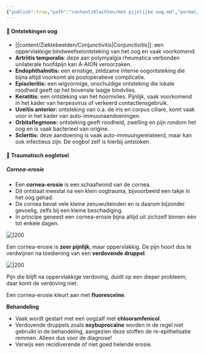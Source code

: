 ```yaml
---
{"publish":true,"path":"content/Klachten/Het pijnlijke oog.md","permalink":"/content/klachten/het-pijnlijke-oog/","title":"Het pijnlijke oog","tags":["Oogheelkunde","Klacht"]}
---
```




#### 🦠 Ontstekingen oog

- [[content/Ziektebeelden/Conjunctivitis\|Conjunctivitis]]: een oppervlakkige bindweefselontsteking van het oog en vaak voorkomend.
- **Artriitis temporalis**: deze aan polymyalgia rheumatica verbonden unilaterale hoofdpijn kan A-AION veroorzaken.
- **Endophthalmitis:** een ernstige, zeldzame interne oogontsteking die bijna altijd voorkomt als postoperatieve complicatie.
- **Episcleritis:** een wigvormige, onschuldige ontsteking die lokale roodheid geeft op het bovenste laagje bindvlies.
- **Keratitis:** een ontsteking van het hoornvlies. Pijnlijk, vaak voorkomend in het kader van herpesvirus of verkeerd contactlensgebruik.
- **Uveïtis anterior:** ontsteking van o.a. de iris en corpus ciliare, komt vaak voor in het kader van auto-immuunaandoeningen.
- **Orbitaflegmone:** ontsteking geeft roodheid, zwelling en pijn rondom het oog en is vaak bacterieel van origine.
- **Scleritis:** deze aandoening is vaak auto-immuungerelateerd, maar kan ook infectieus zijn. De oogbol zelf is hierbij ontstoken.

#### 🧰 Traumatisch oogletsel
##### Cornea-erosie
- Een **cornea-erosie** is een schaafwond van de cornea.
- Dit ontstaat meestal na een klein oogtrauma, bijvoorbeeld een takje in het oog gehad.
- De cornea bevat vele kleine zenuwuiteinden en is daarom bijzonder gevoelig, zelfs bij een kleine beschadiging.
- In principe geneest een cornea-erosie bijna altijd uit zichzelf binnen één tot enkele dagen.

![|200](https://i.imgur.com/S74EghY.png)

Een cornea-erosie is **zeer pijnlijk**, maar oppervlakkig. De pijn hoort dus te verdwijnen na toediening van een **verdovende druppel**.

![|200](https://i.imgur.com/gjUyMfX.png)

Pijn die blijft na oppervlakkige verdoving, duidt op een dieper probleem; daar komt de verdoving niet.

Een cornea-erosie kleurt aan met **fluoresceïne**.

**Behandeling**
- Vaak wordt gestart met een oogzalf met **chlooramfenicol**.
- Verdovende druppels zoals **oxybuprocaïne** worden in de regel niet gebruikt in de behandeling, aangezien deze stoffen de re-epithelisatie remmen. Alleen dus voor de diagnose!
- Verwijs een recidiverende of niet goed helende erosie.